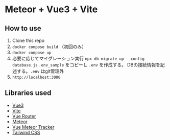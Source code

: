 # Meteor + Vue3 + Vite

## How to use

1. Clone this repo
2. `docker compose build`
  （初回のみ）
3. `docker compose up`
4. 必要に応じてマイグレーション実行 `npx db-migrate up --config database.js`
   `.env_sample` をコピーし `.env` を作成する。
   DBの接続情報を記述する。`.env` はgit管理外
5. `http://localhost:3000`

## Libraries used

- [Vue3](https://v3.vuejs.org/)
- [Vite](https://vitejs.dev/)
- [Vue Router](https://next.router.vuejs.org/)
- [Meteor](https://www.meteor.com/)
- [Vue Meteor Tracker](https://github.com/meteor-vue/vue-meteor-tracker)
- [Tailwind CSS](https://tailwindcss.com/)
